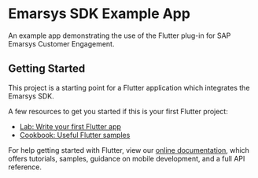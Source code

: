 # Emarsys SDK Example App

An example app demonstrating the use of the Flutter plug-in for SAP Emarsys Customer Engagement.

## Getting Started

This project is a starting point for a Flutter application which integrates the Emarsys SDK.

A few resources to get you started if this is your first Flutter project:

- [Lab: Write your first Flutter app](https://flutter.dev/docs/get-started/codelab)
- [Cookbook: Useful Flutter samples](https://flutter.dev/docs/cookbook)

For help getting started with Flutter, view our
[online documentation](https://flutter.dev/docs), which offers tutorials,
samples, guidance on mobile development, and a full API reference.
